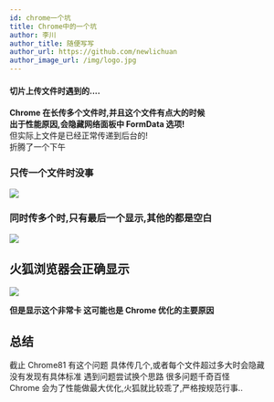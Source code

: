 ```yaml
---
id: chrome一个坑
title: Chrome中的一个坑
author: 李川
author_title: 随便写写
author_url: https://github.com/newlichuan
author_image_url: /img/logo.jpg
---
```


#### 切片上传文件时遇到的....

<!--truncate-->

**Chrome 在长传多个文件时,并且这个文件有点大的时候**  
**出于性能原因,会隐藏网络面板中 FormData 选项!**  
但实际上文件是已经正常传递到后台的!  
折腾了一个下午

### 只传一个文件时没事

<img src="img/update.png"></img>

### 同时传多个时,只有最后一个显示,其他的都是空白

<img src="img/white.png"></img>

## 火狐浏览器会正确显示

<img src="img/huohu.png"></img>

**但是显示这个非常卡 这可能也是 Chrome 优化的主要原因**

## 总结

截止 Chrome81 有这个问题
具体传几个,或者每个文件超过多大时会隐藏  
没有发现有具体标准
遇到问题尝试换个思路 很多问题千奇百怪  
Chrome 会为了性能做最大优化,火狐就比较乖了,严格按规范行事..
